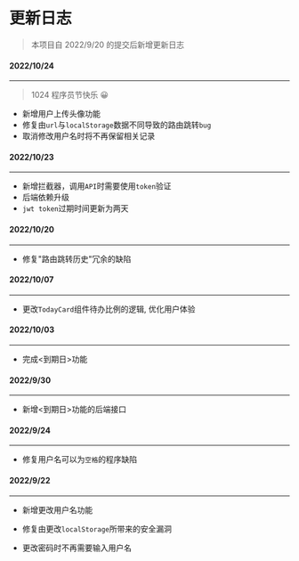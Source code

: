 # 更新日志

> 本项目自 2022/9/20 的提交后新增更新日志



#### 2022/10/24

---

> 1024 程序员节快乐 😀

- 新增用户上传头像功能
- 修复由`url`与`localStorage`数据不同导致的路由跳转`bug`
- 取消修改用户名时将不再保留相关记录

#### 2022/10/23

---

- 新增拦截器，调用`API`时需要使用`token`验证
- 后端依赖升级
- `jwt token`过期时间更新为两天
#### 2022/10/20

---

- 修复"路由跳转历史"冗余的缺陷

#### 2022/10/07

---

- 更改`TodayCard`组件待办比例的逻辑, 优化用户体验

#### 2022/10/03

---

- 完成<到期日>功能
#### 2022/9/30

---

- 新增<到期日>功能的后端接口

#### 2022/9/24

---

- 修复用户名可以为`空格`的程序缺陷

#### 2022/9/22

---

- 新增更改用户名功能

- 修复由更改`localStorage`所带来的安全漏洞

- 更改密码时不再需要输入用户名
